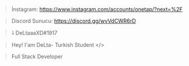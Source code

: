 >İnstagram: https://www.instagram.com/accounts/onetap/?next=%2F


>Discord Sunucu: https://discord.gg/wvVdCWR6rD


>⸸ DeLtaaaXD#1917


> Hey! I'am DeLta- Turkish Student </>



> Full Stack Developer

